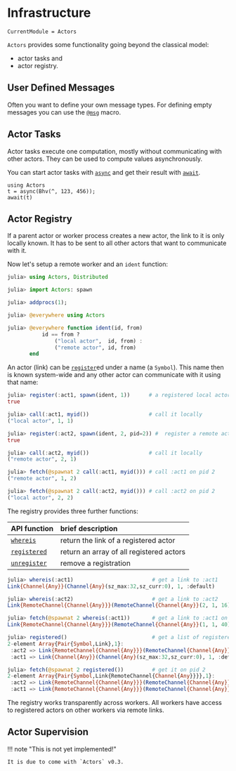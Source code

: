 # Infrastructure

```@meta
CurrentModule = Actors
```

`Actors` provides some functionality going beyond the classical model:

- actor tasks and
- actor registry.

## User Defined Messages

Often you want to define your own message types. For  defining empty messages you can use the [`@msg`](@ref) macro.  

## Actor Tasks

Actor tasks execute one computation, mostly without communicating with other actors. They can be used to compute values asynchronously.

You can start actor tasks with [`async`](@ref) and get their result with [`await`](@ref).

```@repl
using Actors
t = async(Bhv(^, 123, 456));
await(t)
```

## Actor Registry

If a parent actor or worker process creates a new actor, the link to it is only locally known. It has to be sent to all other actors that want to communicate with it.

Now let's setup a remote worker and an `ident` function:

```julia
julia> using Actors, Distributed

julia> import Actors: spawn

julia> addprocs(1);

julia> @everywhere using Actors

julia> @everywhere function ident(id, from)
           id == from ?
               ("local actor",  id, from) :
               ("remote actor", id, from)
       end
```

An actor (link) can be [`register`](@ref)ed under a name (a `Symbol`). This name then is known system-wide and any other actor can communicate with it using that name:

```julia
julia> register(:act1, spawn(ident, 1))      # a registered local actor
true

julia> call(:act1, myid())                   # call it locally
("local actor", 1, 1)

julia> register(:act2, spawn(ident, 2, pid=2)) #  register a remote actor on pid 2
true

julia> call(:act2, myid())                   # call it locally
("remote actor", 2, 1)

julia> fetch(@spawnat 2 call(:act1, myid())) # call :act1 on pid 2
("remote actor", 1, 2)

julia> fetch(@spawnat 2 call(:act2, myid())) # call :act2 on pid 2
("local actor", 2, 2)
```

The registry provides three further functions:

| API function | brief description |
|:-------------|:------------------|
| [`whereis`](@ref) | return the link of a registered actor |
| [`registered`](@ref) | return an array of all registered actors |
| [`unregister`](@ref) | remove a registration |

```julia
julia> whereis(:act1)                         # get a link to :act1
Link{Channel{Any}}(Channel{Any}(sz_max:32,sz_curr:0), 1, :default)

julia> whereis(:act2)                         # get a link to :act2
Link{RemoteChannel{Channel{Any}}}(RemoteChannel{Channel{Any}}(2, 1, 16), 2, :default)

julia> fetch(@spawnat 2 whereis(:act1))       # get a link to :act1 on pid 2
Link{RemoteChannel{Channel{Any}}}(RemoteChannel{Channel{Any}}(1, 1, 40), 1, :default)

julia> registered()                           # get a list of registered actors
2-element Array{Pair{Symbol,Link},1}:
 :act2 => Link{RemoteChannel{Channel{Any}}}(RemoteChannel{Channel{Any}}(2, 1, 16), 2, :default)
 :act1 => Link{Channel{Any}}(Channel{Any}(sz_max:32,sz_curr:0), 1, :default)

julia> fetch(@spawnat 2 registered())         # get it on pid 2
2-element Array{Pair{Symbol,Link{RemoteChannel{Channel{Any}}}},1}:
 :act2 => Link{RemoteChannel{Channel{Any}}}(RemoteChannel{Channel{Any}}(2, 1, 16), 2, :default)
 :act1 => Link{RemoteChannel{Channel{Any}}}(RemoteChannel{Channel{Any}}(1, 1, 46), 1, :default)
```

The registry works transparently across workers. All workers have access to registered actors on other workers via remote links.

## Actor Supervision

!!! note "This is not yet implemented!"

    It is due to come with `Actors` v0.3.
